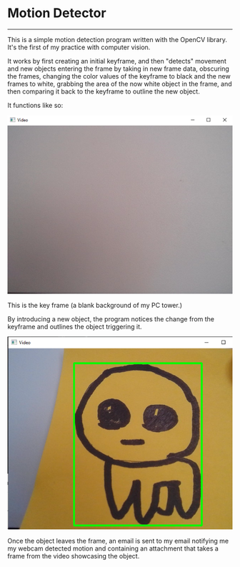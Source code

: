 # Motion Detector

---
This is a simple motion detection program written with the OpenCV library. It's the first of my practice with computer vision.

It works by first creating an initial keyframe,
and then "detects" movement and new objects entering the frame by taking in new frame data, obscuring the frames, changing
the color values of the keyframe to black and the new frames to white, 
grabbing the area of the now white object in the frame, and then comparing it back to the keyframe to outline the new object.

It functions like so:

![without](examples/without.PNG)

This is the key frame (a blank background of my PC tower.)

By introducing a new object, the program notices the change from the keyframe and outlines
the object triggering it.

![creature](examples/image_with.PNG)

Once the object leaves the frame, an email is sent to my email notifying me my webcam detected motion and containing an 
attachment that takes a frame from the video showcasing the object.
